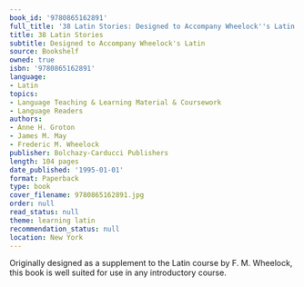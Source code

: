 ```yaml
---
book_id: '9780865162891'
full_title: '38 Latin Stories: Designed to Accompany Wheelock''s Latin'
title: 38 Latin Stories
subtitle: Designed to Accompany Wheelock's Latin
source: Bookshelf
owned: true
isbn: '9780865162891'
language:
- Latin
topics:
- Language Teaching & Learning Material & Coursework
- Language Readers
authors:
- Anne H. Groton
- James M. May
- Frederic M. Wheelock
publisher: Bolchazy-Carducci Publishers
length: 104 pages
date_published: '1995-01-01'
format: Paperback
type: book
cover_filename: 9780865162891.jpg
order: null
read_status: null
theme: learning latin
recommendation_status: null
location: New York
---
```

Originally designed as a supplement to the Latin course by F. M. Wheelock, this book is well suited for use in any introductory course.
